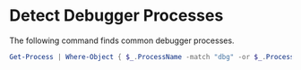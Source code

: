 # Detect Debugger Processes

The following command finds common debugger processes.

```powershell
Get-Process | Where-Object { $_.ProcessName -match "dbg" -or $_.ProcessName -match "debug" }
```